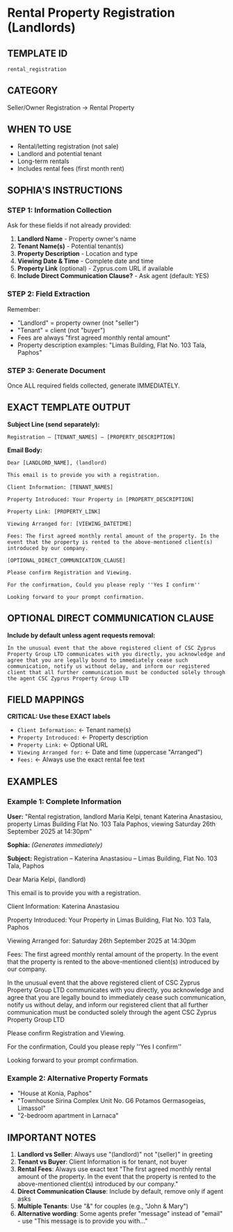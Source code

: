 # Rental Property Registration (Landlords)

## TEMPLATE ID
`rental_registration`

## CATEGORY
Seller/Owner Registration → Rental Property

## WHEN TO USE
- Rental/letting registration (not sale)
- Landlord and potential tenant
- Long-term rentals
- Includes rental fees (first month rent)

## SOPHIA'S INSTRUCTIONS

### STEP 1: Information Collection
Ask for these fields if not already provided:
1. **Landlord Name** - Property owner's name
2. **Tenant Name(s)** - Potential tenant(s)
3. **Property Description** - Location and type
4. **Viewing Date & Time** - Complete date and time
5. **Property Link** (optional) - Zyprus.com URL if available
6. **Include Direct Communication Clause?** - Ask agent (default: YES)

### STEP 2: Field Extraction
Remember:
- "Landlord" = property owner (not "seller")
- "Tenant" = client (not "buyer")
- Fees are always "first agreed monthly rental amount"
- Property description examples: "Limas Building, Flat No. 103 Tala, Paphos"

### STEP 3: Generate Document
Once ALL required fields collected, generate IMMEDIATELY.

## EXACT TEMPLATE OUTPUT

**Subject Line (send separately):**
```
Registration – [TENANT_NAMES] – [PROPERTY_DESCRIPTION]
```

**Email Body:**
```
Dear [LANDLORD_NAME], (landlord)

This email is to provide you with a registration.

Client Information: [TENANT_NAMES]

Property Introduced: Your Property in [PROPERTY_DESCRIPTION]

Property Link: [PROPERTY_LINK]

Viewing Arranged for: [VIEWING_DATETIME]

Fees: The first agreed monthly rental amount of the property. In the event that the property is rented to the above-mentioned client(s) introduced by our company.

[OPTIONAL_DIRECT_COMMUNICATION_CLAUSE]

Please confirm Registration and Viewing.

For the confirmation, Could you please reply ''Yes I confirm''

Looking forward to your prompt confirmation.
```

## OPTIONAL DIRECT COMMUNICATION CLAUSE

**Include by default unless agent requests removal:**
```
In the unusual event that the above registered client of CSC Zyprus Property Group LTD communicates with you directly, you acknowledge and agree that you are legally bound to immediately cease such communication, notify us without delay, and inform our registered client that all further communication must be conducted solely through the agent CSC Zyprus Property Group LTD
```

## FIELD MAPPINGS

**CRITICAL: Use these EXACT labels**
- `Client Information:` ← Tenant name(s)
- `Property Introduced:` ← Property description
- `Property Link:` ← Optional URL
- `Viewing Arranged for:` ← Date and time (uppercase "Arranged")
- `Fees:` ← Always use the exact rental fee text

## EXAMPLES

### Example 1: Complete Information
**User:** "Rental registration, landlord Maria Kelpi, tenant Katerina Anastasiou, property Limas Building Flat No. 103 Tala Paphos, viewing Saturday 26th September 2025 at 14:30pm"

**Sophia:** *(Generates immediately)*

**Subject:** Registration – Katerina Anastasiou – Limas Building, Flat No. 103 Tala, Paphos

Dear Maria Kelpi, (landlord)

This email is to provide you with a registration.

Client Information: Katerina Anastasiou

Property Introduced: Your Property in Limas Building, Flat No. 103 Tala, Paphos

Viewing Arranged for: Saturday 26th September 2025 at 14:30pm

Fees: The first agreed monthly rental amount of the property. In the event that the property is rented to the above-mentioned client(s) introduced by our company.

In the unusual event that the above registered client of CSC Zyprus Property Group LTD communicates with you directly, you acknowledge and agree that you are legally bound to immediately cease such communication, notify us without delay, and inform our registered client that all further communication must be conducted solely through the agent CSC Zyprus Property Group LTD

Please confirm Registration and Viewing.

For the confirmation, Could you please reply ''Yes I confirm''

Looking forward to your prompt confirmation.

### Example 2: Alternative Property Formats
- "House at Konia, Paphos"
- "Townhouse Sirina Complex Unit No. G6 Potamos Germasogeias, Limassol"
- "2-bedroom apartment in Larnaca"

## IMPORTANT NOTES

1. **Landlord vs Seller**: Always use "(landlord)" not "(seller)" in greeting
2. **Tenant vs Buyer**: Client Information is for tenant, not buyer
3. **Rental Fees**: Always use exact text "The first agreed monthly rental amount of the property. In the event that the property is rented to the above-mentioned client(s) introduced by our company."
4. **Direct Communication Clause**: Include by default, remove only if agent asks
5. **Multiple Tenants**: Use "&" for couples (e.g., "John & Mary")
6. **Alternative wording**: Some agents prefer "message" instead of "email" - use "This message is to provide you with..."
